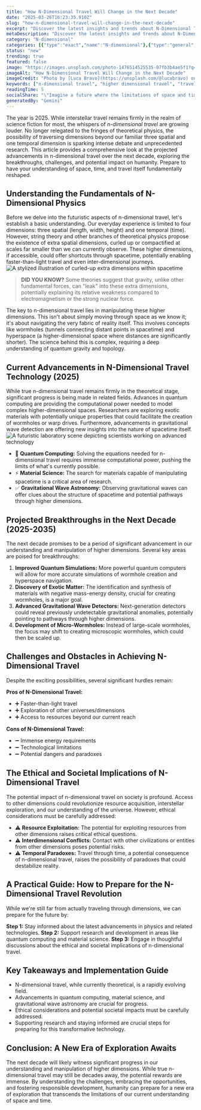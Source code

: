 ```yaml
---
title: "How N-Dimensional Travel Will Change in the Next Decade"
date: "2025-03-26T16:23:35.910Z"
slug: "how-n-dimensional-travel-will-change-in-the-next-decade"
excerpt: "Discover the latest insights and trends about N-Dimensional Travel. This comprehensive guide covers everything you need to know about N-Dimensional Travel in 2025."
metaDescription: "Discover the latest insights and trends about N-Dimensional Travel. This comprehensive guide covers everything you need to know about N-Dimensional Travel ..."
category: "N-dimensional"
categories: [{"type":"exact","name":"N-dimensional"},{"type":"general","name":"Physics"},{"type":"medium","name":"Quantum Mechanics"},{"type":"specific","name":"Wormhole Physics"},{"type":"niche","name":"Einstein-Rosen Bridge"}]
status: "new"
trending: true
featured: false
image: "https://images.unsplash.com/photo-1476514525535-07fb3b4ae5f1?q=85&w=1200&fit=max&fm=webp&auto=compress"
imageAlt: "How N-Dimensional Travel Will Change in the Next Decade"
imageCredit: "Photo by [Luca Bravo](https://unsplash.com/@lucabravo) on Unsplash"
keywords: ["n-dimensional travel", "higher dimensional travel", "travel to other dimensions", "dimensional travel theory", "wormhole travel", "hyperspace travel", "n-dimensional physics", "how to travel through dimensions", "best n-dimensional travel books", "n-dimensional travel technology"]
readingTime: 5
socialShare: "\"Imagine a future where the limitations of space and time are shattered.  N-dimensional travel isn't just science fiction; it's a technological frontier rapidly approaching reality.\""
generatedBy: "Gemini"
---
```




The year is 2025.  While interstellar travel remains firmly in the realm of science fiction for most, the whispers of *n-dimensional travel* are growing louder.  No longer relegated to the fringes of theoretical physics, the possibility of traversing dimensions beyond our familiar three spatial and one temporal dimension is sparking intense debate and unprecedented research. This article provides a comprehensive look at the projected advancements in n-dimensional travel over the next decade, exploring the breakthroughs, challenges, and potential impact on humanity.  Prepare to have your understanding of space, time, and travel itself fundamentally reshaped.

## Understanding the Fundamentals of N-Dimensional Physics

Before we delve into the futuristic aspects of n-dimensional travel, let's establish a basic understanding.  Our everyday experience is limited to four dimensions: three spatial (length, width, height) and one temporal (time).  However, string theory and other branches of theoretical physics propose the existence of extra spatial dimensions, curled up or compactified at scales far smaller than we can currently observe.  These higher dimensions, if accessible, could offer shortcuts through spacetime, potentially enabling faster-than-light travel and even inter-dimensional journeys. ![A stylized illustration of curled-up extra dimensions within spacetime](https://images.unsplash.com/photo-1500835556837-99ac94a94552?q=85&w=1200&fit=max&fm=webp&auto=compress)

> **DID YOU KNOW?** Some theories suggest that gravity, unlike other fundamental forces, can "leak" into these extra dimensions, potentially explaining its relative weakness compared to electromagnetism or the strong nuclear force.

The key to n-dimensional travel lies in manipulating these higher dimensions. This isn't about simply moving through space as we know it; it's about navigating the very fabric of reality itself.  This involves concepts like wormholes (tunnels connecting distant points in spacetime) and hyperspace (a higher-dimensional space where distances are significantly shorter).  The science behind this is complex, requiring a deep understanding of quantum gravity and topology.

## Current Advancements in N-Dimensional Travel Technology (2025)

While true n-dimensional travel remains firmly in the theoretical stage, significant progress is being made in related fields.  Advances in quantum computing are providing the computational power needed to model complex higher-dimensional spaces.  Researchers are exploring exotic materials with potentially unique properties that could facilitate the creation of wormholes or warp drives.  Furthermore, advancements in gravitational wave detection are offering new insights into the nature of spacetime itself. ![A futuristic laboratory scene depicting scientists working on advanced technology](https://images.unsplash.com/photo-1530789253388-582c481c54b0?q=85&w=1200&fit=max&fm=webp&auto=compress)

* 🔑 **Quantum Computing:**  Solving the equations needed for n-dimensional travel requires immense computational power, pushing the limits of what's currently possible.
* ⚡ **Material Science:**  The search for materials capable of manipulating spacetime is a critical area of research.
* ✅ **Gravitational Wave Astronomy:**  Observing gravitational waves can offer clues about the structure of spacetime and potential pathways through higher dimensions.

## Projected Breakthroughs in the Next Decade (2025-2035)

The next decade promises to be a period of significant advancement in our understanding and manipulation of higher dimensions.  Several key areas are poised for breakthroughs:

1. **Improved Quantum Simulations:**  More powerful quantum computers will allow for more accurate simulations of wormhole creation and hyperspace navigation.
2. **Discovery of Exotic Matter:**  The identification and synthesis of materials with negative mass-energy density, crucial for creating wormholes, is a major goal.
3. **Advanced Gravitational Wave Detectors:**  Next-generation detectors could reveal previously undetectable gravitational anomalies, potentially pointing to pathways through higher dimensions.
4. **Development of Micro-Wormholes:**  Instead of large-scale wormholes, the focus may shift to creating microscopic wormholes, which could then be scaled up.

##  Challenges and Obstacles in Achieving N-Dimensional Travel

Despite the exciting possibilities, several significant hurdles remain:

**Pros of N-Dimensional Travel:**

* ➕ Faster-than-light travel
* ➕ Exploration of other universes/dimensions
* ➕ Access to resources beyond our current reach

**Cons of N-Dimensional Travel:**

* ➖ Immense energy requirements
* ➖ Technological limitations
* ➖ Potential dangers and paradoxes

##  The Ethical and Societal Implications of N-Dimensional Travel

The potential impact of n-dimensional travel on society is profound.  Access to other dimensions could revolutionize resource acquisition, interstellar exploration, and our understanding of the universe.  However, ethical considerations must be carefully addressed:

* ⚠️ **Resource Exploitation:**  The potential for exploiting resources from other dimensions raises critical ethical questions.
* ⚠️ **Interdimensional Conflicts:**  Contact with other civilizations or entities from other dimensions poses potential risks.
* ⚠️ **Temporal Paradoxes:**  Travel through time, a potential consequence of n-dimensional travel, raises the possibility of paradoxes that could destabilize reality.

##  A Practical Guide:  How to Prepare for the N-Dimensional Travel Revolution

While we're still far from actually traveling through dimensions, we can prepare for the future by:

**Step 1:**  Stay informed about the latest advancements in physics and related technologies.
**Step 2:**  Support research and development in areas like quantum computing and material science.
**Step 3:**  Engage in thoughtful discussions about the ethical and societal implications of n-dimensional travel.

## Key Takeaways and Implementation Guide

* N-dimensional travel, while currently theoretical, is a rapidly evolving field.
* Advancements in quantum computing, material science, and gravitational wave astronomy are crucial for progress.
* Ethical considerations and potential societal impacts must be carefully addressed.
* Supporting research and staying informed are crucial steps for preparing for this transformative technology.

## Conclusion:  A New Era of Exploration Awaits

The next decade will likely witness significant progress in our understanding and manipulation of higher dimensions. While true n-dimensional travel may still be decades away, the potential rewards are immense.  By understanding the challenges, embracing the opportunities, and fostering responsible development, humanity can prepare for a new era of exploration that transcends the limitations of our current understanding of space and time.

